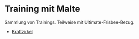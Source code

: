 # Training mit Malte

Sammlung von Trainings. Teilweise mit Ultimate-Frisbee-Bezug.

- [Kraftzirkel](kraftzirkel/README.md)